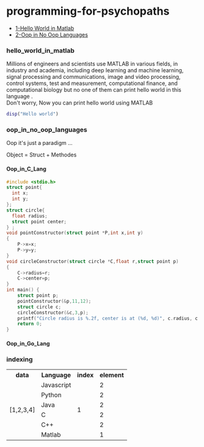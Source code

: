 # programming-for-psychopaths

- [1-Hello World in Matlab](#hello_world_in_matlab)
- [2-Oop in No Oop Languages](#oop_in_no_oop_languages)                    
### hello_world_in_matlab    

Millions of engineers and scientists use MATLAB in various fields, in industry and academia, including deep learning and machine learning, signal processing and communications, image and video processing, control systems, test and measurement, computational finance, and computational biology but no one of them can print hello world in this language .</br>
Don't worry, Now you can print hello world using MATLAB 

```matlab       
disp("Hello world")  
```  

### oop_in_no_oop_languages

Oop it's just a paradigm ... </br>

Object = Struct + Methodes 

#### Oop_in_C_Lang

```c
#include <stdio.h>
struct point{
  int x;
  int y;
};
struct circle{
  float radius;
  struct point center;
} ; 
void pointConstructor(struct point *P,int x,int y)
{
    P->x=x;
    P->y=y;
}
void circleConstructor(struct circle *C,float r,struct point p)
{
    C->radius=r;
    C->center=p;
}
int main() {
    struct point p;
    pointConstructor(&p,11,12);   
    struct circle c;
    circleConstructor(&c,3,p);
    printf("Circle radius is %.2f, center is at (%d, %d)", c.radius, c.center.x, c.center.y);
    return 0;
}
``` 

#### Oop_in_Go_Lang


### indexing

<table>
<tr>
<th>data</th>
<th>Language</th>
<th>index</th>
<th>element</th>
</tr>
<tr>
<td rowspan=6>[1,2,3,4]</td>
<td>Javascript</td>
<td rowspan=6>1</td>
<td>2</td>
</tr>
<tr>
<td>Python</td>
<td>2</td>
</tr>
<tr>
<td>Java</td>
<td>2</td>
</tr>
<tr>
<td>C</td>
<td>2</td>
</tr>
<tr>
<td>C++</td>
<td>2</td>
</tr>
<tr>
<td>Matlab</td>
<td>1</td>
</tr>
</table>
